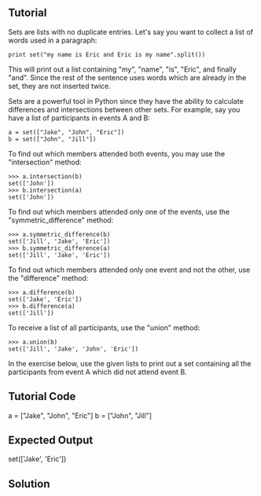Tutorial
--------

Sets are lists with no duplicate entries. Let's say you want to collect a list of words used in a paragraph:

    print set("my name is Eric and Eric is my name".split())

This will print out a list containing "my", "name", "is", "Eric", and finally "and". Since the rest of the sentence uses words which are already in the set, they are not inserted twice.

Sets are a powerful tool in Python since they have the ability to calculate differences and intersections between other sets. For example, say you have a list of participants in events A and B:

    a = set(["Jake", "John", "Eric"])
    b = set(["John", "Jill"])

To find out which members attended both events, you may use the "intersection" method:

    >>> a.intersection(b)
    set(['John'])
    >>> b.intersection(a)
    set(['John'])

To find out which members attended only one of the events, use the "symmetric_difference" method:

    >>> a.symmetric_difference(b)
    set(['Jill', 'Jake', 'Eric'])
    >>> b.symmetric_difference(a)
    set(['Jill', 'Jake', 'Eric'])

To find out which members attended only one event and not the other, use the "difference" method:

    >>> a.difference(b)
    set(['Jake', 'Eric'])
    >>> b.difference(a)
    set(['Jill'])

To receive a list of all participants, use the "union" method:

    >>> a.union(b)
    set(['Jill', 'Jake', 'John', 'Eric'])

In the exercise below, use the given lists to print out a set containing all the participants from event A which did not attend event B.

Tutorial Code
-------------
a = ["Jake", "John", "Eric"]
b = ["John", "Jill"]

Expected Output
---------------
set(['Jake', 'Eric'])

Solution
--------